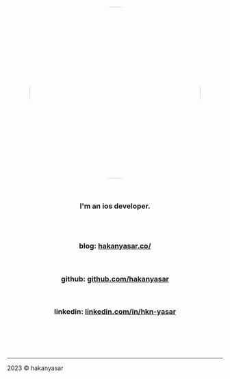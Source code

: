 <br><br>

<p align="center">
<img src="https://user-images.githubusercontent.com/6243566/212996083-e915d011-bbf8-4e7a-85d2-e9f4dbf3cb78.png" height="400" width="400" style="border-radius:50%" >
</p>
  
<br>
<h3 align="center">
I'm an ios developer. 
</h3>

<br><br>


<h3 align="center">blog: <a href="https://www.hakanyasar.co/" align="center">hakanyasar.co/</a> </h3>
<br>
<h3 align="center">github: <a href="https://github.com/hakanyasar" align="center">github.com/hakanyasar</a> </h3>
<br>
<h3 align="center">linkedin: <a href="https://www.linkedin.com/in/hkn-yasar/" align="center">linkedin.com/in/hkn-yasar</a> </h3>
<br><br><br><br>

---
2023 © hakanyasar
